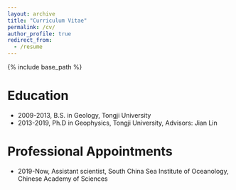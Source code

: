 ```yaml
---
layout: archive
title: "Curriculum Vitae"
permalink: /cv/
author_profile: true
redirect_from:
  - /resume
---
```

{% include base_path %}

Education
======
* 2009-2013, B.S. in Geology, Tongji University
* 2013-2019, Ph.D in Geophysics, Tongji University, Advisors: Jian Lin

Professional Appointments
======
* 2019-Now, Assistant scientist, South China Sea Institute of Oceanology, Chinese Academy of Sciences
